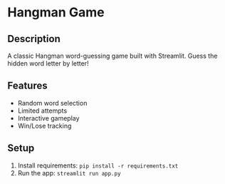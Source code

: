 # Hangman Game

## Description
A classic Hangman word-guessing game built with Streamlit. Guess the hidden word letter by letter!

## Features
- Random word selection
- Limited attempts
- Interactive gameplay
- Win/Lose tracking

## Setup
1. Install requirements: `pip install -r requirements.txt`
2. Run the app: `streamlit run app.py`
